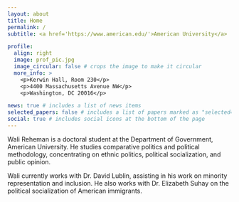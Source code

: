 ```yaml
---
layout: about
title: Home
permalink: /
subtitle: <a href='https://www.american.edu/'>American University</a>

profile:
  align: right
  image: prof_pic.jpg
  image_circular: false # crops the image to make it circular
  more_info: >
    <p>Kerwin Hall, Room 230</p>
    <p>4400 Massachusetts Avenue NW</p>
    <p>Washington, DC 20016</p>

news: true # includes a list of news items
selected_papers: false # includes a list of papers marked as "selected={true}"
social: true # includes social icons at the bottom of the page
---
```



Wali Reheman is a doctoral student at the Department of Government, American University. He studies comparative politics and political methodology, concentrating on ethnic politics, political socialization, and public opinion.

Wali currently works with Dr. David Lublin, assisting in his work on minority representation and inclusion. He also works with Dr. Elizabeth Suhay on the political socialization of American immigrants.
